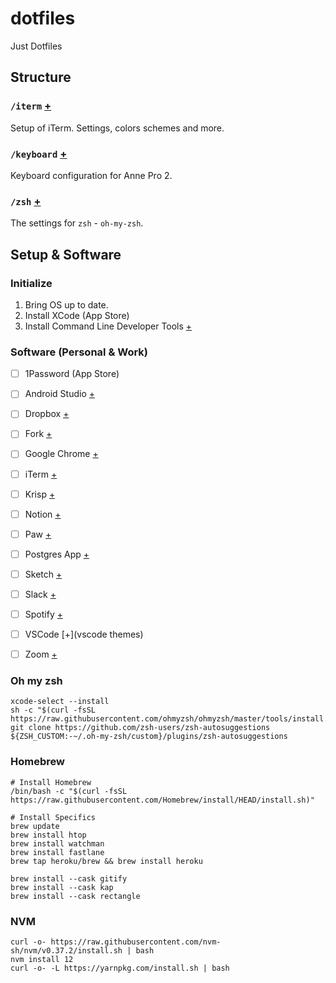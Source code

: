# dotfiles
Just Dotfiles

## Structure

### `/iterm` [+](iterm)
Setup of iTerm. Settings, colors schemes and more.

### `/keyboard` [+](keyboard)
Keyboard configuration for Anne Pro 2.

### `/zsh` [+](zsh)
The settings for `zsh` - `oh-my-zsh`.

## Setup & Software

### Initialize

1. Bring OS up to date.
2. Install XCode (App Store)
3. Install Command Line Developer Tools [+](https://developer.apple.com/downloads/)


### Software (Personal & Work)

- [ ] 1Password (App Store)
- [ ] Android Studio [+](http://developer.android.com/tools/studio/)
- [ ] Dropbox [+](https://dropbox.com/)
- [ ] Fork [+](https://git-fork.com/)
- [ ] Google Chrome [+](http://www.google.co.uk/chrome/)
- [ ] iTerm [+](https://www.iterm2.com/)
- [ ] Krisp [+](https://krisp.ai/privacy-policy/)
- [ ] Notion [+](https://www.notion.so/desktop)
- [ ] Paw [+](https://paw.cloud)
- [ ] Postgres App [+](http://postgresapp.com/)
- [ ] Sketch [+](https://sketch.com/)
- [ ] Slack [+](https://slack.com/)
- [ ] Spotify [+](http://www.spotify.com/)
- [ ] VSCode [+](vscode themes)
- [ ] Zoom [+](https://zoom.us/)


### Oh my zsh

    xcode-select --install
    sh -c "$(curl -fsSL https://raw.githubusercontent.com/ohmyzsh/ohmyzsh/master/tools/install.sh)"
    git clone https://github.com/zsh-users/zsh-autosuggestions ${ZSH_CUSTOM:-~/.oh-my-zsh/custom}/plugins/zsh-autosuggestions


### Homebrew

    # Install Homebrew
    /bin/bash -c "$(curl -fsSL https://raw.githubusercontent.com/Homebrew/install/HEAD/install.sh)"

    # Install Specifics
    brew update
    brew install htop
    brew install watchman
    brew install fastlane
    brew tap heroku/brew && brew install heroku

    brew install --cask gitify
    brew install --cask kap
    brew install --cask rectangle


### NVM

    curl -o- https://raw.githubusercontent.com/nvm-sh/nvm/v0.37.2/install.sh | bash
    nvm install 12
    curl -o- -L https://yarnpkg.com/install.sh | bash

